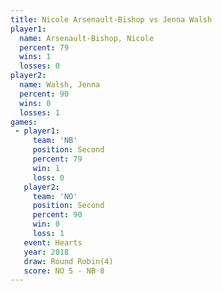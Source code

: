 ```yaml
---
title: Nicole Arsenault-Bishop vs Jenna Walsh
player1:                        
  name: Arsenault-Bishop, Nicole
  percent: 79                   
  wins: 1                       
  losses: 0                     
player2:                        
  name: Walsh, Jenna            
  percent: 90                   
  wins: 0                       
  losses: 1                     
games:
 - player1:          
     team: 'NB'      
     position: Second
     percent: 79     
     win: 1          
     loss: 0         
   player2:          
     team: 'NO'      
     position: Second
     percent: 90     
     win: 0          
     loss: 1         
   event: Hearts       
   year: 2018          
   draw: Round Robin(4)
   score: NO 5 - NB 8  
---
```

